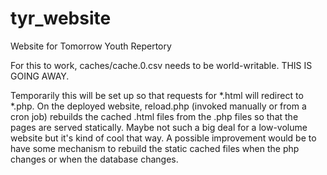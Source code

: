 # tyr_website
Website for Tomorrow Youth Repertory

For this to work, caches/cache.0.csv needs to be world-writable.  THIS IS GOING AWAY.


Temporarily this will be set up so that requests for *.html will redirect to *.php.
On the deployed website, reload.php (invoked manually or from a cron job) rebuilds the cached .html files from the .php files so that the pages are served statically.  Maybe not such a big deal for a low-volume website but it's kind of cool that way.   A possible improvement would be to have some mechanism to rebuild the static cached files when the php changes or when the database changes.

